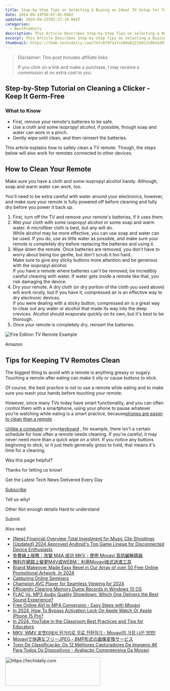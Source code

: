 ```yaml
---
title: Step-by-Step Tips on Selecting & Buying an Ideal TV Setup for Your Household
date: 2024-09-19T00:07:45.690Z
updated: 2024-09-23T02:37:19.044Z
categories:
  - BestProducts
description: This Article Describes Step-by-Step Tips on Selecting & Buying an Ideal TV Setup for Your Household
excerpt: This Article Describes Step-by-Step Tips on Selecting & Buying an Ideal TV Setup for Your Household
thumbnail: https://thmb.techidaily.com/f47c079fa1fce90a8221b9c2c003a393b4231e2fbb42dbd4e99eb8971ba63ab6.jpg
---
```


>  Disclaimer: This post includes affiliate links
>
>  If you click on a link and make a purchase, I may receive a commission at no extra cost to you.
>

## Step-by-Step Tutorial on Cleaning a Clicker - Keep It Germ-Free
### What to Know

* First, remove your remote's batteries to be safe.
* Use a cloth and some isopropyl alcohol, if possible, though soap and water can work in a pinch.
* Gently wipe until clean, and then reinsert the batteries.

 This article explains how to safely clean a TV remote. Though, the steps below will also work for remotes connected to other devices.

## How to Clean Your Remote

 Make sure you have a cloth and some isopropyl alcohol handy. Although, soap and warm water can work, too.

 You'll need to be extra careful with water around your electronics, however, and make sure your remote is fully powered off before cleaning and fully dry before you power it back up.

1. First, turn off the TV and remove your remote's batteries, if it uses them.
2. Wet your cloth with some isopropyl alcohol or some soap and warm water. A microfiber cloth is best, but any will do.  
 While alcohol may be more effective, you can use soap and water can be used. If you do, use as little water as possible, and make sure your remote is completely dry before replacing the batteries and using it.
3. Wipe down the remote. Once batteries are removed, you don't have to worry about being too gentle, but don't scrub it too hard..  
 Make sure to give any sticky buttons more attention and be generous with the isopropyl alcohol.  
 If you have a remote where batteries can't be removed, be incredibly careful cleaning with water. If water gets inside a remote like that, you risk damaging the device.
4. Dry your remote. A dry cloth (or dry portion of the cloth you used above) will work nicely, but if you have it, compressed air is an effective way to dry electronic devices.  
 If you were dealing with a sticky button, compressed air is a great way to clear out any water or alcohol that made its way into the deep crevices. Alcohol should evaporate quickly on its own, but it's best to be thorough.
5. Once your remote is completely dry, reinsert the batteries.

![Fire Edition TV Remote Example](https://www.lifewire.com/thmb/j_1VlEaUxj1pUKnYyeA5gkLraRI=/1500x0/filters:no_upscale():max_bytes(150000):strip_icc():format(webp)/insignia-fire-edition-tv-remote-xx-f5ac25aa0e54455381ea0895dfd4d5b1.jpg)

Amazon

## Tips for Keeping TV Remotes Clean

 The biggest thing to avoid with a remote is anything greasy or sugary. Touching a remote after eating can make it oily or cause buttons to stick.

 Of course, the best practice is not to use a remote while eating and to make sure you wash your hands before touching your remote.

 However, since many TVs today have smart functionality, and you can often control them with a smartphone, using your phone to pause whatever you're watching while eating is a smart practice, because[phones are easier to clean than a remote](https://www.lifewire.com/how-to-clean-phone-screen-4688907) .

[Unlike a computer](https://www.lifewire.com/clean-your-pc-5074108) or your[keyboard](https://www.lifewire.com/how-to-clean-a-computer-keyboard-4842327) , for example, there isn't a certain schedule for how often a remote needs cleaning. If you're careful, it may never need more than a quick wipe on a shirt. If you notice any buttons beginning to stick, or it just feels generally gross to hold, that means it's time for a cleaning.

Was this page helpful?

Thanks for letting us know!

 Get the Latest Tech News Delivered Every Day

[Subscribe](https://www.lifewire.com/#)

Tell us why!

 Other  Not enough details  Hard to understand

 Submit

<ins class="adsbygoogle"
     style="display:block"
     data-ad-format="autorelaxed"
     data-ad-client="ca-pub-7571918770474297"
     data-ad-slot="1223367746"></ins>

<ins class="adsbygoogle"
     style="display:block"
     data-ad-client="ca-pub-7571918770474297"
     data-ad-slot="8358498916"
     data-ad-format="auto"
     data-full-width-responsive="true"></ins>

<span class="atpl-alsoreadstyle">Also read:</span>
<div><ul>
<li><a href="https://some-knowledge.techidaily.com/new-financial-overview-total-investment-for-music-clip-shootings/"><u>[New] Financial Overview Total Investment for Music Clip Shootings</u></a></li>
<li><a href="https://video-capture.techidaily.com/updated-2024-approved-androids-top-game-lineup-for-disconnected-device-enthusiasts/"><u>[Updated] 2024 Approved Android's Top Game Lineup for Disconnected Device Enthusiasts</u></a></li>
<li><a href="https://techtrends.techidaily.com/m4a-mkv-movavi/"><u>免費線上服務：改變 M4A 成功 MKV - 使用 Movavi 音訊編解碼器</u></a></li>
<li><a href="https://techtrends.techidaily.com/1726222410934-m4vwebmmovavi/"><u>無料在網路上變更M4V成WEBM：利用Movavi格式過渡工具</u></a></li>
<li><a href="https://facebook-video-footage.techidaily.com/brand-makeover-made-easy-revel-in-our-array-of-over-50-free-online-promotional-artwork-in-2024/"><u>Brand Makeover Made Easy Revel in Our Array of over 50 Free Online Promotional Artwork, In 2024</u></a></li>
<li><a href="https://screen-mirroring-recording.techidaily.com/capturing-online-seminars/"><u>Capturing Online Seminars</u></a></li>
<li><a href="https://extra-hints.techidaily.com/champion-avc-player-for-seamless-viewing-for-2024/"><u>Champion AVC Player for Seamless Viewing for 2024</u></a></li>
<li><a href="https://win-forum.techidaily.com/efficiently-clearing-memory-dump-records-in-windows-10-os/"><u>Efficiently Clearing Memory Dump Records in Windows 10 OS</u></a></li>
<li><a href="https://techtrends.techidaily.com/flac-vs-mp3-audio-quality-showdown-which-one-delivers-the-best-sound-experience/"><u>FLAC Vs. MP3 Audio Quality Showdown: Which One Delivers the Best Sound Experience?</u></a></li>
<li><a href="https://techtrends.techidaily.com/free-online-avi-to-mp4-conversion-easy-steps-with-movavi/"><u>Free Online AVI to MP4 Conversion - Easy Steps with Movavi</u></a></li>
<li><a href="https://activate-lock.techidaily.com/in-2024-how-to-bypass-activation-lock-on-apple-watch-or-apple-iphone-15-pro-by-drfone-ios/"><u>In 2024, How To Bypass Activation Lock On Apple Watch Or Apple iPhone 15 Pro?</u></a></li>
<li><a href="https://facebook-video-footage.techidaily.com/in-2024-youtube-in-the-classroom-best-practices-and-tips-for-educators/"><u>In 2024, YouTube in the Classroom Best Practices and Tips for Educators</u></a></li>
<li><a href="https://techtrends.techidaily.com/mkv-wmv-movavi/"><u>MKV, WMV 포맷터에서 원거리로 무료 전환하기 - Movavi의 가장 나은 방법!</u></a></li>
<li><a href="https://techtrends.techidaily.com/movavijpegbmp/"><u>Movaviで快適なフリーJPEG・BMP形式の画像変換サービス</u></a></li>
<li><a href="https://techtrends.techidaily.com/topo-de-classificacao-os-12-melhores-capturadores-de-imagens-4k-para-todos-os-dispositivos-avaliacao-compreensiva-da-movavi/"><u>Topo De Classificação: Os 12 Melhores Capturadores De Imagens 4K Para Todos Os Dispositivos - Avaliação Compreensiva Da Movavi</u></a></li>
</ul></div>

<!-- affiliate ads begin -->
<a href="https://aligracehair.sjv.io/c/5597632/1885943/19272" target="_top" id="1885943">
  <img src="//a.impactradius-go.com/display-ad/19272-1885943" border="0" alt="https://techidaily.com" width="300" height="90"/>
</a>
<img height="0" width="0" src="https://aligracehair.sjv.io/i/5597632/1885943/19272" style="position:absolute;visibility:hidden;" border="0" />
<!-- affiliate ads end -->

